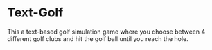 # Text-Golf
This a text-based golf simulation game where you choose between 4 different golf clubs and hit the golf ball until you reach the hole.
